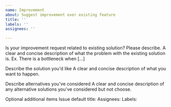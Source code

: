 ```yaml
---
name: Improvement
about: Suggest improvement over existing feature
title: ''
labels: ''
assignees: ''

---
```


Is your improvement request related to existing solution? Please describe.
A clear and concise description of what the problem with the existing solution is. Ex. There is a bottleneck when [...]

Describe the solution you'd like
A clear and concise description of what you want to happen.

Describe alternatives you've considered
A clear and concise description of any alternative solutions you've considered but not choose.

Optional additional items
Issue default title:
Assignees:
Labels:
